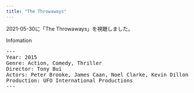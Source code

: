 ```yaml
---
title: "The Throwaways"
---
```

2021-05-30に「The Throwaways」を視聴しました。

Infomation
<pre>
---
Year: 2015
Genre: Action, Comedy, Thriller
Director: Tony Bui
Actors: Peter Brooke, James Caan, Noel Clarke, Kevin Dillon
Production: UFO International Productions
---
</pre>